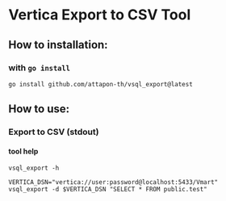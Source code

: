 # Vertica Export to CSV Tool


## How to installation:

### with `go install`
```
go install github.com/attapon-th/vsql_export@latest
```

## How to use:


### Export to CSV (stdout)

#### tool help

```shell
vsql_export -h
```

```shell
VERTICA_DSN="vertica://user:password@localhost:5433/Vmart"
vsql_export -d $VERTICA_DSN "SELECT * FROM public.test"
```

